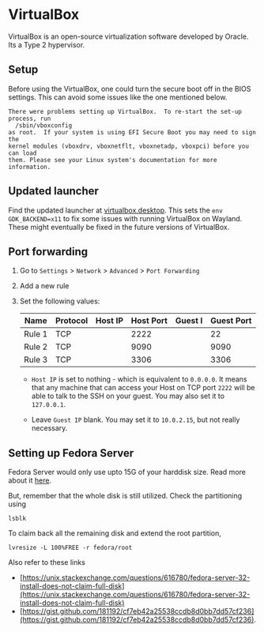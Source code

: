 # VirtualBox

VirtualBox is an open-source virtualization software developed by Oracle. Its a Type 2 hypervisor.

## Setup

Before using the VirtualBox, one could turn the secure boot off in the BIOS settings. This can avoid some issues like the one mentioned below.

```shell
There were problems setting up VirtualBox.  To re-start the set-up process, run
  /sbin/vboxconfig
as root.  If your system is using EFI Secure Boot you may need to sign the
kernel modules (vboxdrv, vboxnetflt, vboxnetadp, vboxpci) before you can load
them. Please see your Linux system's documentation for more information.
```

## Updated launcher

Find the updated launcher at [virtualbox.desktop](../roles/virtualbox/files/virtualbox.desktop). This sets the `env GDK_BACKEND=x11` to fix some issues with running VirtualBox on Wayland. These might eventually be fixed in the future versions of VirtualBox.

## Port forwarding

1. Go to `Settings` > `Network` > `Advanced` > `Port Forwarding`

2. Add a new rule

3. Set the following values:

   | Name   | Protocol | Host IP | Host Port | Guest I | Guest Port |
   | ------ | -------- | ------- | --------- | ------- | ---------- |
   | Rule 1 | TCP      |         | 2222      |         | 22         |
   | Rule 2 | TCP      |         | 9090      |         | 9090       |
   | Rule 3 | TCP      |         | 3306      |         | 3306       |

   - `Host IP` is set to nothing - which is equivalent to `0.0.0.0`. It means that any machine that can access your Host on TCP port `2222` will be able to talk to the SSH on your guest. You may also set it to `127.0.0.1`.

   - Leave `Guest IP` blank. You may set it to `10.0.2.15`, but not really necessary.

## Setting up Fedora Server

Fedora Server would only use upto 15G of your harddisk size. Read more about it [here](https://lists.fedoraproject.org/archives/list/server@lists.fedoraproject.org/thread/D7ZK7SILYDYAATRFS6BFWZQWS6KSRGDG/).

But, remember that the whole disk is still utilized. Check the partitioning using

```shell
lsblk
```

To claim back all the remaining disk and extend the root partition,

```shell
lvresize -L 100%FREE -r fedora/root
```

Also refer to these links

- [https://unix.stackexchange.com/questions/616780/fedora-server-32-install-does-not-claim-full-disk](https://unix.stackexchange.com/questions/616780/fedora-server-32-install-does-not-claim-full-disk)
- [https://gist.github.com/181192/cf7eb42a25538ccdb8d0bb7dd57cf236](https://gist.github.com/181192/cf7eb42a25538ccdb8d0bb7dd57cf236).
